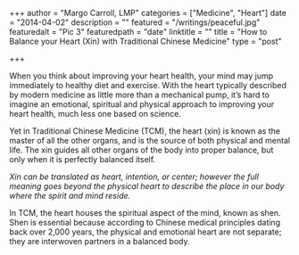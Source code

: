 +++
author = "Margo Carroll, LMP"
categories = ["Medicine", "Heart"]
date = "2014-04-02"
description = ""
featured = "/writings/peaceful.jpg"
featuredalt = "Pic 3"
featuredpath = "date"
linktitle = ""
title = "How to Balance your Heart (Xin) with Traditional Chinese Medicine"
type = "post"

+++

When you think about improving your heart health, your mind may jump immediately to healthy diet and exercise. With the heart typically described by modern medicine as little more than a mechanical pump, it’s hard to imagine an emotional, spiritual and physical approach to improving your heart health, much less one based on science.

Yet in Traditional Chinese Medicine (TCM), the heart (xin) is known as the master of all the other organs, and is the source of both physical and mental life. The xin guides all other organs of the body into proper balance, but only when it is perfectly balanced itself.

*Xin can be translated as heart, intention, or center; however the full meaning goes beyond the physical heart to describe the place in our body where the spirit and mind reside.*

In TCM, the heart houses the spiritual aspect of the mind, known as shen. Shen is essential because according to Chinese medical principles dating back over 2,000 years, the physical and emotional heart are not separate; they are interwoven  partners in a balanced body.
